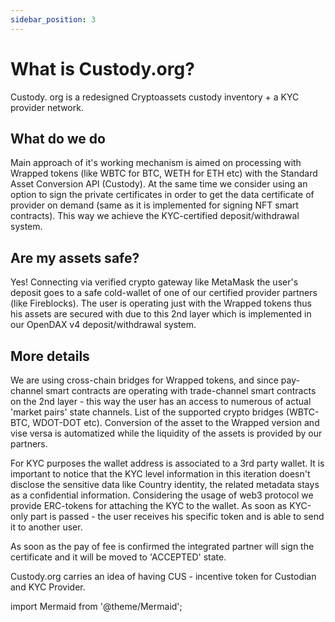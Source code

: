 ```yaml
---
sidebar_position: 3
---
```


# What is Custody.org?

Custody. org is a redesigned Cryptoassets custody inventory + a KYC provider network.

## What do we do

Main approach of it's working mechanism is aimed on processing with Wrapped tokens (like WBTC for BTC, WETH for ETH etc) with the Standard Asset Conversion API (Custody). At the same time we consider using an option to sign the private certificates in order to get the data certificate of provider on demand (same as it is implemented for signing NFT smart contracts). This way we achieve the KYC-certified deposit/withdrawal system.

## Are my assets safe?

Yes! Connecting via verified crypto gateway like MetaMask the user's deposit goes to a safe cold-wallet of one of our certified provider partners (like Fireblocks). The user is operating just with the Wrapped tokens thus his assets are secured with due to this 2nd layer which is implemented in our OpenDAX v4 deposit/withdrawal system.

## More details

We are using cross-chain bridges for Wrapped tokens, and since pay-channel smart contracts are operating with trade-channel smart contracts on the 2nd layer - this way the user has an access to numerous of actual 'market pairs' state channels. List of the supported crypto bridges (WBTC-BTC, WDOT-DOT etc). Conversion of the asset to the Wrapped version and vise versa is automatized while the liquidity of the assets is provided by our partners.
<!--- FIXME: you can find here (link is expected). --->

For KYC purposes the wallet address is associated to a 3rd party wallet. It is important to notice that the KYC level information in this iteration doesn't disclose the sensitive data like Country identity, the related metadata stays as a confidential information. Considering the usage of web3 protocol we provide ERC-tokens for attaching the KYC to the wallet. As soon as KYC-only part is passed - the user receives his specific token and is able to send it to another user.

As soon as the pay of fee is confirmed the integrated partner will sign the certificate and it will be moved to 'ACCEPTED' state.
<!--- FIXME: (we explain how to create certificate/Could be attachable as NFT - Link here). --->

Custody.org carries an idea of having CUS - incentive token for Custodian and KYC Provider.



import Mermaid from '@theme/Mermaid';

<Mermaid chart='
sequenceDiagram
autonumber
User-->Metamask: connected
User->>+Custody: Send BTC
Custody->>-Fireblocks: Send BTC
Fireblocks->>+Fireblocks: Storing BTC on a cold wallet
Fireblocks-->>-Custody: status: collected
Custody->>+KYC partner: KYC check
KYC partner-->>-Custody: status: KYC checked
Custody->>Custody: conversion BTC to WBTC
alt return the Wrapped asset to user
Custody->>Metamask: send WBTC
else use the Wrapped Asset
Custody->>State channel: Trade Channel Smart Contract
else leave Wrapped asset on Custody
Custody->>Custody: funds are secured
end
Custody-->>User: send message Success' />


